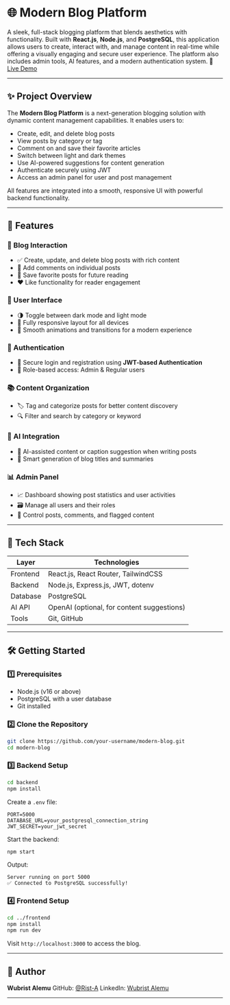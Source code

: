 # 🌐 Modern Blog Platform

A sleek, full-stack blogging platform that blends aesthetics with functionality. Built with **React.js**, **Node.js**, and **PostgreSQL**, this application allows users to create, interact with, and manage content in real-time while offering a visually engaging and secure user experience. The platform also includes admin tools, AI features, and a modern authentication system.
🔴 [Live Demo](https://www.youtube.com/watch?v=JuhjbAP_cNU)

---

## ✨ Project Overview

The **Modern Blog Platform** is a next-generation blogging solution with dynamic content management capabilities. It enables users to:

* Create, edit, and delete blog posts
* View posts by category or tag
* Comment on and save their favorite articles
* Switch between light and dark themes
* Use AI-powered suggestions for content generation
* Authenticate securely using JWT
* Access an admin panel for user and post management

All features are integrated into a smooth, responsive UI with powerful backend functionality.

---

## 🚀 Features

### 📝 Blog Interaction

* ✅ Create, update, and delete blog posts with rich content
* 💬 Add comments on individual posts
* 📌 Save favorite posts for future reading
* ❤️ Like functionality for reader engagement

### 🎨 User Interface

* 🌗 Toggle between dark mode and light mode
* 📱 Fully responsive layout for all devices
* 🔄 Smooth animations and transitions for a modern experience

### 🔐 Authentication

* 🔑 Secure login and registration using **JWT-based Authentication**
* 👥 Role-based access: Admin & Regular users

### 📚 Content Organization

* 🏷️ Tag and categorize posts for better content discovery
* 🔍 Filter and search by category or keyword

### 🧠 AI Integration

* 🤖 AI-assisted content or caption suggestion when writing posts
* 🧾 Smart generation of blog titles and summaries

### 📊 Admin Panel

* 📈 Dashboard showing post statistics and user activities
* 🗃️ Manage all users and their roles
* 🧹 Control posts, comments, and flagged content

---

## 🧰 Tech Stack

| Layer    | Technologies                               |
| -------- | ------------------------------------------ |
| Frontend | React.js, React Router, TailwindCSS        |
| Backend  | Node.js, Express.js, JWT, dotenv           |
| Database | PostgreSQL                                 |
| AI API   | OpenAI (optional, for content suggestions) |
| Tools    | Git, GitHub                |

---

## 🛠️ Getting Started

### 1️⃣ Prerequisites

* Node.js (v16 or above)
* PostgreSQL with a user database
* Git installed

### 2️⃣ Clone the Repository

```bash
git clone https://github.com/your-username/modern-blog.git
cd modern-blog
```

### 3️⃣ Backend Setup

```bash
cd backend
npm install
```

Create a `.env` file:

```env
PORT=5000
DATABASE_URL=your_postgresql_connection_string
JWT_SECRET=your_jwt_secret
```

Start the backend:

```bash
npm start
```

Output:

```
Server running on port 5000
✅ Connected to PostgreSQL successfully!
```

### 4️⃣ Frontend Setup

```bash
cd ../frontend
npm install
npm run dev
```

Visit `http://localhost:3000` to access the blog.

---


## 👤 Author

**Wubrist Alemu**
GitHub: [@Rist-A](https://github.com/Rist-A)
LinkedIn: [Wubrist Alemu](https://www.linkedin.com/in/wubrist-alemu-bb307a361/)

---

